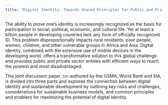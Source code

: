 ```yaml
---
title: "Digital Identity: Towards Shared Principles for Public and Private Sector Cooperation A joint World Bank Group – GSMA – Secure Identity Alliance Discussion Paper"
---
```


The ability to prove one’s identity is increasingly recognized as the basis for participation in social, political, economic, and cultural life. Yet at least a billion people in developing countries lack any form of officially recognized ID. This problem disproportionally impacts rural residents, poor people, women, children, and other vulnerable groups in Africa and Asia.
Digital identity, combined with the extensive use of mobile devices in the developing world, offers a transformative solution to this global challenge and provides public and private sector entities with efficient ways to reach the poorest and most disadvantaged.

This joint discussion paper, co-authored by the GSMA, World Bank and SIA, is divided into three parts and explores the connection between digital identity and sustainable development by outlining key risks and challenges, considerations for sustainable business models, and common principles and enablers for maximizing the potential of digital identity.

